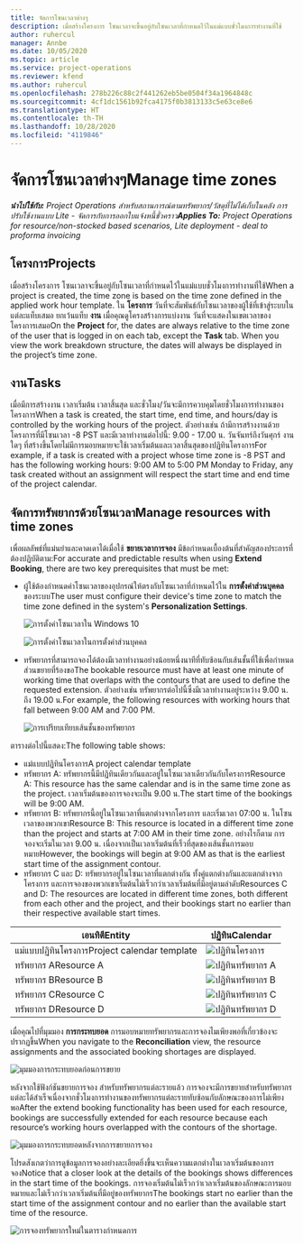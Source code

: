 ```yaml
---
title: จัดการโซนเวลาต่างๆ
description: เมื่อสร้างโครงการ โซนเวลาจะขึ้นอยู่กับโซนเวลาที่กำหนดไว้ในแม่แบบชั่วโมงการทำงานที่ใช้
author: ruhercul
manager: Annbe
ms.date: 10/05/2020
ms.topic: article
ms.service: project-operations
ms.reviewer: kfend
ms.author: ruhercul
ms.openlocfilehash: 278b226c88c2f441262eb5be0504f34a1964848c
ms.sourcegitcommit: 4cf1dc1561b92fca4175f0b3813133c5e63ce8e6
ms.translationtype: HT
ms.contentlocale: th-TH
ms.lasthandoff: 10/28/2020
ms.locfileid: "4119846"
---
```

# <a name="manage-time-zones"></a><span data-ttu-id="df872-103">จัดการโซนเวลาต่างๆ</span><span class="sxs-lookup"><span data-stu-id="df872-103">Manage time zones</span></span>

<span data-ttu-id="df872-104">_**นำไปใช้กับ:** Project Operations สำหรับสถานการณ์ตามทรัพยากร/วัสดุที่ไม่ได้เก็บในคลัง การปรับใช้งานแบบ Lite - จัดการกับการออกใบแจ้งหนี้ชั่วคราว_</span><span class="sxs-lookup"><span data-stu-id="df872-104">_**Applies To:** Project Operations for resource/non-stocked based scenarios, Lite deployment - deal to proforma invoicing_</span></span>


## <a name="projects"></a><span data-ttu-id="df872-105">โครงการ</span><span class="sxs-lookup"><span data-stu-id="df872-105">Projects</span></span>

<span data-ttu-id="df872-106">เมื่อสร้างโครงการ โซนเวลาจะขึ้นอยู่กับโซนเวลาที่กำหนดไว้ในแม่แบบชั่วโมงการทำงานที่ใช้</span><span class="sxs-lookup"><span data-stu-id="df872-106">When a project is created, the time zone is based on the time zone defined in the applied work hour template.</span></span> <span data-ttu-id="df872-107">ใน **โครงการ** วันที่จะสัมพันธ์กับโซนเวลาของผู้ใช้ที่เข้าสู่ระบบในแต่ละแท็บเสมอ ยกเว้นแท็บ **งาน** เมื่อคุณดูโครงสร้างการแบ่งงาน วันที่จะแสดงในเขตเวลาของโครงการเสมอ</span><span class="sxs-lookup"><span data-stu-id="df872-107">On the **Project** for, the dates are always relative to the time zone of the user that is logged in on each tab, except the **Task** tab. When you view the work breakdown structure, the dates will always be displayed in the project’s time zone.</span></span>

## <a name="tasks"></a><span data-ttu-id="df872-108">งาน</span><span class="sxs-lookup"><span data-stu-id="df872-108">Tasks</span></span>

<span data-ttu-id="df872-109">เมื่อมีการสร้างงาน เวลาเริ่มต้น เวลาสิ้นสุด และชั่วโมง/วันจะมีการควบคุมโดยชั่วโมงการทำงานของโครงการ</span><span class="sxs-lookup"><span data-stu-id="df872-109">When a task is created, the start time, end time, and hours/day is controlled by the working hours of the project.</span></span> <span data-ttu-id="df872-110">ตัวอย่างเช่น ถ้ามีการสร้างงานด้วยโครงการที่มีโซนเวลา -8 PST และมีเวลาทำงานต่อไปนี้: 9.00 - 17.00 น. วันจันทร์ถึงวันศุกร์ งานใดๆ ที่สร้างขึ้นโดยไม่มีการมอบหมายจะใช้เวลาเริ่มต้นและเวลาสิ้นสุดของปฏิทินโครงการ</span><span class="sxs-lookup"><span data-stu-id="df872-110">For example, if a task is created with a project whose time zone is -8 PST and has the following working hours: 9:00 AM to 5:00 PM Monday to Friday, any task created without an assignment will respect the start time and end time of the project calendar.</span></span>

## <a name="manage-resources-with-time-zones"></a><span data-ttu-id="df872-111">จัดการทรัพยากรด้วยโซนเวลา</span><span class="sxs-lookup"><span data-stu-id="df872-111">Manage resources with time zones</span></span>

<span data-ttu-id="df872-112">เพื่อผลลัพธ์ที่แม่นยำและคาดเดาได้เมื่อใช้ **ขยายเวลาการจอง** มีข้อกำหนดเบื้องต้นที่สำคัญสองประการที่ต้องปฏิบัติตาม:</span><span class="sxs-lookup"><span data-stu-id="df872-112">For accurate and predictable results when using **Extend Booking**, there are two key prerequisites that must be met:</span></span>  

- <span data-ttu-id="df872-113">ผู้ใช้ต้องกำหนดค่าโซนเวลาของอุปกรณ์ให้ตรงกับโซนเวลาที่กำหนดไว้ใน **การตั้งค่าส่วนบุคคล** ของระบบ</span><span class="sxs-lookup"><span data-stu-id="df872-113">The user must configure their device's time zone to match the time zone defined in the system's **Personalization Settings**.</span></span>
 
  ![การตั้งค่าโซนเวลาใน Windows 10](media/reconcile-assignments-03.png)

  ![การตั้งค่าโซนเวลาในการตั้งค่าส่วนบุคคล](media/reconcile-assignments-04.png)
 
- <span data-ttu-id="df872-116">ทรัพยากรที่สามารถจองได้ต้องมีเวลาทำงานอย่างน้อยหนึ่งนาทีที่ทับซ้อนกับเส้นชั้นที่ใช้เพื่อกำหนดส่วนขยายที่ร้องขอ</span><span class="sxs-lookup"><span data-stu-id="df872-116">The bookable resource must have at least one minute of working time that overlaps with the contours that are used to define the requested extension.</span></span> <span data-ttu-id="df872-117">ตัวอย่างเช่น ทรัพยากรต่อไปนี้ซึ่งมีเวลาทำงานอยู่ระหว่าง 9.00 น. ถึง 19.00 น.</span><span class="sxs-lookup"><span data-stu-id="df872-117">For example, the following resources with working hours that fall between 9:00 AM and 7:00 PM.</span></span> 

  ![การเปรียบเทียบเส้นชั้นของทรัพยากร](media/reconcile-assignments-05.png)

<span data-ttu-id="df872-119">ตารางต่อไปนี้แสดง:</span><span class="sxs-lookup"><span data-stu-id="df872-119">The following table shows:</span></span>

- <span data-ttu-id="df872-120">แม่แบบปฏิทินโครงการ</span><span class="sxs-lookup"><span data-stu-id="df872-120">A project calendar template</span></span>
- <span data-ttu-id="df872-121">ทรัพยากร A: ทรัพยากรนี้มีปฏิทินเดียวกันและอยู่ในโซนเวลาเดียวกันกับโครงการ</span><span class="sxs-lookup"><span data-stu-id="df872-121">Resource A: This resource has the same calendar and is in the same time zone as the project.</span></span> <span data-ttu-id="df872-122">เวลาเริ่มต้นของการจองจะเป็น 9.00 น.</span><span class="sxs-lookup"><span data-stu-id="df872-122">The start time of the bookings will be 9:00 AM.</span></span>
- <span data-ttu-id="df872-123">ทรัพยากร B: ทรัพยากรนี้อยู่ในโซนเวลาที่แตกต่างจากโครงการ และเริ่มเวลา 07:00 น. ในโซนเวลาของพวกเขา</span><span class="sxs-lookup"><span data-stu-id="df872-123">Resource B: This resource is located in a different time zone than the project and starts at 7:00 AM in their time zone.</span></span> <span data-ttu-id="df872-124">อย่างไรก็ตาม การจองจะเริ่มในเวลา 9.00 น. เนื่องจากเป็นเวลาเริ่มต้นที่เร็วที่สุดของเส้นชั้นการมอบหมาย</span><span class="sxs-lookup"><span data-stu-id="df872-124">However, the bookings will begin at 9:00 AM as that is the earliest start time of the assignment contour.</span></span>
- <span data-ttu-id="df872-125">ทรัพยากร C และ D: ทรัพยากรอยู่ในโซนเวลาที่แตกต่างกัน ทั้งคู่แตกต่างกันและแตกต่างจากโครงการ และการจองของพวกเขาเริ่มต้นไม่เร็วกว่าเวลาเริ่มต้นที่มีอยู่ตามลำดับ</span><span class="sxs-lookup"><span data-stu-id="df872-125">Resources C and D: The resources are located in different time zones, both different from each other and the project, and their bookings start no earlier than their respective available start times.</span></span>

|<span data-ttu-id="df872-126">เอนทิตี</span><span class="sxs-lookup"><span data-stu-id="df872-126">Entity</span></span>  |<span data-ttu-id="df872-127">ปฏิทิน</span><span class="sxs-lookup"><span data-stu-id="df872-127">Calendar</span></span>  |
|-|-|
|<span data-ttu-id="df872-128">แม่แบบปฏิทินโครงการ</span><span class="sxs-lookup"><span data-stu-id="df872-128">Project calendar template</span></span>   | ![ปฏิทินโครงการ](media/reconcile-assignments-06.png) |
|<span data-ttu-id="df872-130">ทรัพยากร A</span><span class="sxs-lookup"><span data-stu-id="df872-130">Resource A</span></span>  | ![ปฏิทินทรัพยากร A](media/reconcile-assignments-06.png) |
|<span data-ttu-id="df872-132">ทรัพยากร B</span><span class="sxs-lookup"><span data-stu-id="df872-132">Resource B</span></span>  |  ![ปฏิทินทรัพยากร B](media/reconcile-assignments-07.png) |
|<span data-ttu-id="df872-134">ทรัพยากร C</span><span class="sxs-lookup"><span data-stu-id="df872-134">Resource C</span></span>  |  ![ปฏิทินทรัพยากร C](media/reconcile-assignments-08.png) |
|<span data-ttu-id="df872-136">ทรัพยากร D</span><span class="sxs-lookup"><span data-stu-id="df872-136">Resource D</span></span>  | ![ปฏิทินทรัพยากร D](media/reconcile-assignments-09.png)  |
 
<span data-ttu-id="df872-138">เมื่อคุณไปที่มุมมอง **การกระทบยอด** การมอบหมายทรัพยากรและการจองไมเพียงพอที่เกี่ยวข้องจะปรากฏขึ้น</span><span class="sxs-lookup"><span data-stu-id="df872-138">When you navigate to the **Reconciliation** view, the resource assignments and the associated booking shortages are displayed.</span></span>

![มุมมองการกระทบยอดก่อนการขยาย](media/reconcile-assignments-10.png)

<span data-ttu-id="df872-140">หลังจากใช้ฟังก์ชันขยายการจอง สำหรับทรัพยากรแต่ละรายแล้ว การจองจะมีการขยายสำหรับทรัพยากรแต่ละได้สำเร็จเนื่องจากชั่วโมงการทำงานของทรัพยากรแต่ละรายทับซ้อนกับลักษณะของการไม่เพียงพอ</span><span class="sxs-lookup"><span data-stu-id="df872-140">After the extend booking functionality has been used for each resource, bookings are successfully extended for each resource because each resource’s working hours overlapped with the contours of the shortage.</span></span>

![มุมมองการกระทบยอดหลังจากการขยายการจอง](media/reconcile-assignments-11.png) 

<span data-ttu-id="df872-142">โปรดสังเกตว่าการดูข้อมูลการจองอย่างละเอียดยิ่งขึ้นจะเห็นความแตกต่างในเวลาเริ่มต้นของการจอง</span><span class="sxs-lookup"><span data-stu-id="df872-142">Notice that a closer look at the details of the bookings shows differences in the start time of the bookings.</span></span> <span data-ttu-id="df872-143">การจองเริ่มต้นไม่เร็วกว่าเวลาเริ่มต้นของลักษณะการมอบหมายและไม่เร็วกว่าเวลาเริ่มต้นที่มีอยู่ของทรัพยากร</span><span class="sxs-lookup"><span data-stu-id="df872-143">The bookings start no earlier than the start time of the assignment contour and no earlier than the available start time of the resource.</span></span>

![การจองทรัพยากรใหม่ในตารางกำหนดการ](media/reconcile-assignments-12.png)
